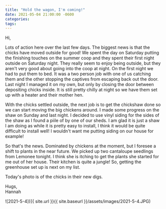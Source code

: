 ```yaml
---
title: "Hold the wagon, I'm coming!"
date: 2021-05-04 21:00:00 -0600
categories:
tags:
---
```


Hi,

Lots of action here over the last few days. The biggest news is that the chicks have moved outside for good! We spent the day on Saturday putting the finishing touches on the summer coop and they spent their first night outside on Saturday night. They really seem to enjoy being outside, but they aren't very good about going into the coop at night. On the first night we had to put them to bed. It was a two person job with one of us catching them and the other stopping the captives from escaping back out the door. Last night I managed it on my own, but only by closing the door between depositing chicks inside. It is still pretty chilly at night so we have them set up with a heater and their mother hen. 

With the chicks settled outside, the next job is to get the chickshaw done so we can start moving the big chickens around. I made some progress on the shaw on Sunday and last night. I decided to use vinyl siding for the sides of the shaw as I found a piile of by one of our sheds. I am glad it is just a shaw I am doing as while it is pretty easy to install, I think it would be quite difficult to install well! I wouldn't want me putting siding on our house for example!

So that's the news. Dominated by chickens at the moment, but I foresee a shift to plants in the near future. We picked up two cantaloupe seedlings from Lemonee tonight. I think she is itching to get the plants she started for me out of her house. Their kitchen is quite a jungle! So, getting the greenhouse set up is next on my list.

Today's photo is of the chicks in their new digs.

Hugs,<br />
Hannah

![2021-5-4]({{ site.url }}{{ site.baseurl }}/assets/images/2021-5-4.JPG)
